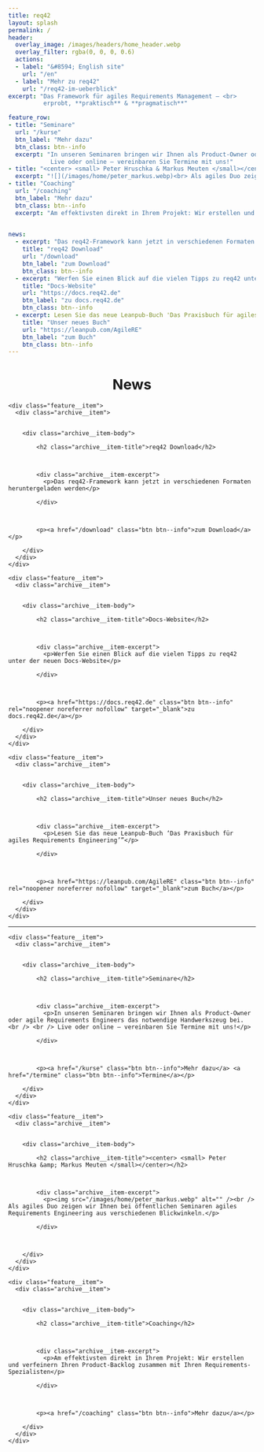 ```yaml
---
title: req42
layout: splash
permalink: /
header:
  overlay_image: /images/headers/home_header.webp
  overlay_filter: rgba(0, 0, 0, 0.6)
  actions:
  - label: "&#8594; English site"
    url: "/en"
  - label: "Mehr zu req42"
    url: "/req42-im-ueberblick"
excerpt: "Das Framework für agiles Requirements Management – <br>
          erprobt, **praktisch** & **pragmatisch**"

feature_row:
- title: "Seminare"
  url: "/kurse"
  btn_label: "Mehr dazu"
  btn_class: btn--info
  excerpt: "In unseren Seminaren bringen wir Ihnen als Product-Owner oder agile Requirements Engineers das notwendige Handwerkszeug bei. <br> <br> 
            Live oder online – vereinbaren Sie Termine mit uns!"
- title: "<center> <small> Peter Hruschka & Markus Meuten </small></center>"
  excerpt: "![](/images/home/peter_markus.webp)<br> Als agiles Duo zeigen wir Ihnen bei öffentlichen Seminaren agiles Requirements Engineering aus verschiedenen Blickwinkeln."
- title: "Coaching"
  url: "/coaching"
  btn_label: "Mehr dazu"
  btn_class: btn--info
  excerpt: "Am effektivsten direkt in Ihrem Projekt: Wir erstellen und verfeinern Ihren Product-Backlog zusammen mit Ihren Requirements-Spezialisten"
  

news:
  - excerpt: "Das req42-Framework kann jetzt in verschiedenen Formaten heruntergeladen werden"
    title: "req42 Download"
    url: "/download"
    btn_label: "zum Download"
    btn_class: btn--info
  - excerpt: "Werfen Sie einen Blick auf die vielen Tipps zu req42 unter der neuen Docs-Website"
    title: "Docs-Website"
    url: "https://docs.req42.de"
    btn_label: "zu docs.req42.de"
    btn_class: btn--info
  - excerpt: Lesen Sie das neue Leanpub-Buch 'Das Praxisbuch für agiles Requirements Engineering'"
    title: "Unser neues Buch"
    url: "https://leanpub.com/AgileRE"
    btn_label: "zum Buch"
    btn_class: btn--info
---
```


<div class="news_box">

<h1 style="text-align:center; font-size: 1.8rem;"> News </h1>




<div class="feature__wrapper">


    <div class="feature__item">
      <div class="archive__item">
        

        <div class="archive__item-body">
          
            <h2 class="archive__item-title">req42 Download</h2>
          

          
            <div class="archive__item-excerpt">
              <p>Das req42-Framework kann jetzt in verschiedenen Formaten heruntergeladen werden</p>

            </div>
          

          
            <p><a href="/download" class="btn btn--info">zum Download</a></p>
          
        </div>
      </div>
    </div>
  
    <div class="feature__item">
      <div class="archive__item">
        

        <div class="archive__item-body">
          
            <h2 class="archive__item-title">Docs-Website</h2>
          

          
            <div class="archive__item-excerpt">
              <p>Werfen Sie einen Blick auf die vielen Tipps zu req42 unter der neuen Docs-Website</p>

            </div>
          

          
            <p><a href="https://docs.req42.de" class="btn btn--info" rel="noopener noreferrer nofollow" target="_blank">zu docs.req42.de</a></p>
          
        </div>
      </div>
    </div>
  
    <div class="feature__item">
      <div class="archive__item">
        

        <div class="archive__item-body">
          
            <h2 class="archive__item-title">Unser neues Buch</h2>
          

          
            <div class="archive__item-excerpt">
              <p>Lesen Sie das neue Leanpub-Buch ‘Das Praxisbuch für agiles Requirements Engineering’”</p>

            </div>
          

          
            <p><a href="https://leanpub.com/AgileRE" class="btn btn--info" rel="noopener noreferrer nofollow" target="_blank">zum Buch</a></p>
          
        </div>
      </div>
    </div>


</div>





</div>

<hr class="download-sep">

<div class="feature__wrapper">


    <div class="feature__item">
      <div class="archive__item">
        

        <div class="archive__item-body">
          
            <h2 class="archive__item-title">Seminare</h2>
          

          
            <div class="archive__item-excerpt">
              <p>In unseren Seminaren bringen wir Ihnen als Product-Owner oder agile Requirements Engineers das notwendige Handwerkszeug bei. <br /> <br /> Live oder online – vereinbaren Sie Termine mit uns!</p>

            </div>
          

          
            <p><a href="/kurse" class="btn btn--info">Mehr dazu</a> <a href="/termine" class="btn btn--info">Termine</a></p>
          
        </div>
      </div>
    </div>
  
    <div class="feature__item">
      <div class="archive__item">
        

        <div class="archive__item-body">
          
            <h2 class="archive__item-title"><center> <small> Peter Hruschka &amp; Markus Meuten </small></center></h2>
          

          
            <div class="archive__item-excerpt">
              <p><img src="/images/home/peter_markus.webp" alt="" /><br /> Als agiles Duo zeigen wir Ihnen bei öffentlichen Seminaren agiles Requirements Engineering aus verschiedenen Blickwinkeln.</p>

            </div>
          

          
        </div>
      </div>
    </div>
  
    <div class="feature__item">
      <div class="archive__item">
        

        <div class="archive__item-body">
          
            <h2 class="archive__item-title">Coaching</h2>
          

          
            <div class="archive__item-excerpt">
              <p>Am effektivsten direkt in Ihrem Projekt: Wir erstellen und verfeinern Ihren Product-Backlog zusammen mit Ihren Requirements-Spezialisten</p>

            </div>
          

          
            <p><a href="/coaching" class="btn btn--info">Mehr dazu</a></p>
          
        </div>
      </div>
    </div>


</div>